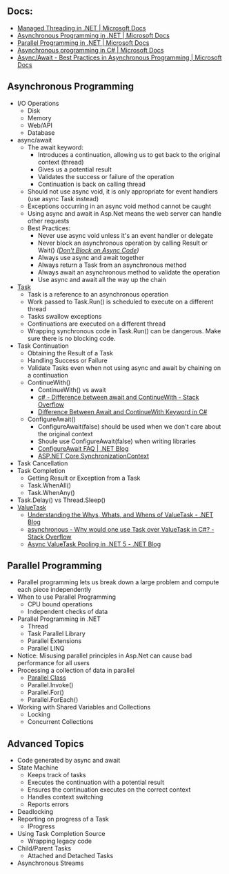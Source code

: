 ## Docs:
- [Managed Threading in .NET | Microsoft Docs](https://docs.microsoft.com/en-us/dotnet/standard/threading/)
- [Asynchronous Programming in .NET | Microsoft Docs](https://docs.microsoft.com/en-us/dotnet/standard/async)
- [Parallel Programming in .NET | Microsoft Docs](https://docs.microsoft.com/en-us/dotnet/standard/parallel-programming/)
- [Asynchronous programming in C# | Microsoft Docs](https://docs.microsoft.com/en-us/dotnet/csharp/programming-guide/concepts/async/)
- [Async/Await - Best Practices in Asynchronous Programming | Microsoft Docs](https://docs.microsoft.com/en-us/archive/msdn-magazine/2013/march/async-await-best-practices-in-asynchronous-programming)

## Asynchronous Programming
- I/O Operations
  + Disk
  + Memory
  + Web/API
  + Database
- async/await
  + The await keyword:
    + Introduces a continuation, allowing us to get back to the original context (thread)
    + Gives us a potential result
    + Validates the success or failure of the operation
    + Continuation is back on calling thread
  + Should not use async void, it is only appropriate for event handlers (use async Task instead)
  + Exceptions occurring in an async void method cannot be caught
  + Using async and await in Asp.Net means the web server can handle other requests
  + Best Practices:
    + Never use async void unless it's an event handler or delegate
    + Never block an asynchronous operation by calling Result or Wait() *([Don't Block on Async Code](https://blog.stephencleary.com/2012/07/dont-block-on-async-code.html))*
    + Always use async and await together
    + Always return a Task from an asynchronous method
    + Always await an asynchronous method to validate the operation
    + Use async and await all the way up the chain
- [Task](https://docs.microsoft.com/en-us/dotnet/api/system.threading.tasks.task)
  + Task is a reference to an asynchronous operation
  + Work passed to Task.Run() is scheduled to execute on a different thread
  + Tasks swallow exceptions
  + Continuations are executed on a different thread
  + Wrapping synchronous code in Task.Run() can be dangerous. Make sure there is no blocking code.
- Task Continuation
  + Obtaining the Result of a Task
  + Handling Success or Failure
  + Validate Tasks even when not using async and await by chaining on a continuation
  + ContinueWith()
    + ContinueWith() vs await
    + [c# - Difference between await and ContinueWith - Stack Overflow](https://stackoverflow.com/questions/18965200/difference-between-await-and-continuewith)
    + [Difference Between Await and ContinueWith Keyword in C#](https://www.c-sharpcorner.com/UploadFile/pranayamr/difference-between-await-and-continuewith-keyword-in-C-Sharp/)
  + ConfigureAwait()
    + ConfigureAwait(false) should be used when we don't care about the original context
    + Shoule use ConfigureAwait(false) when writing libraries
    + [ConfigureAwait FAQ | .NET Blog](https://devblogs.microsoft.com/dotnet/configureawait-faq/)
    + [ASP.NET Core SynchronizationContext](https://blog.stephencleary.com/2017/03/aspnetcore-synchronization-context.html)
- Task Cancellation
- Task Completion
  + Getting Result or Exception from a Task
  + Task.WhenAll()
  + Task.WhenAny()
- Task.Delay() vs Thread.Sleep()
- [ValueTask](https://docs.microsoft.com/en-us/dotnet/api/system.threading.tasks.valuetask-1)
  + [Understanding the Whys, Whats, and Whens of ValueTask - .NET Blog](https://devblogs.microsoft.com/dotnet/understanding-the-whys-whats-and-whens-of-valuetask/)
  + [asynchronous - Why would one use Task<T> over ValueTask<T> in C#? - Stack Overflow](https://stackoverflow.com/questions/43000520/why-would-one-use-taskt-over-valuetaskt-in-c)
  + [Async ValueTask Pooling in .NET 5 - .NET Blog](https://devblogs.microsoft.com/dotnet/async-valuetask-pooling-in-net-5/)

## Parallel Programming
- Parallel programming lets us break down a large problem and compute each piece independently
- When to use Parallel Programming
  + CPU bound operations
  + Independent checks of data
- Parallel Programming in .NET
  + Thread
  + Task Parallel Library
  + Parallel Extensions
  + Parallel LINQ
- Notice: Misusing parallel principles in Asp.Net can cause bad performance for all users
- Processing a collection of data in parallel
  + [Parallel Class](https://docs.microsoft.com/en-us/dotnet/api/system.threading.tasks.parallel)
  + Parallel.Invoke()
  + Parallel.For()
  + Parallel.ForEach()
- Working with Shared Variables and Collections
  + Locking
  + Concurrent Collections
  
## Advanced Topics
- Code generated by async and await
- State Machine
  + Keeps track of tasks
  + Executes the continuation with a potential result
  + Ensures the continuation executes on the correct context
  + Handles context switching
  + Reports errors
- Deadlocking
- Reporting on progress of a Task
  + IProgress<T>
- Using Task Completion Source
  + Wrapping legacy code
- Child/Parent Tasks
  + Attached and Detached Tasks
- Asynchronous Streams
